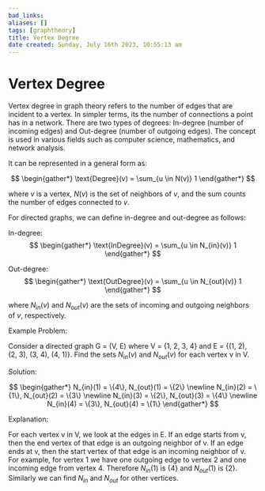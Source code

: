 ```yaml
---
bad_links: 
aliases: []
tags: [graphtheory]
title: Vertex Degree
date created: Sunday, July 16th 2023, 10:55:13 am
---
```

# Vertex Degree

Vertex degree in graph theory refers to the number of edges that are incident to a vertex. In simpler terms, its the number of connections a point has in a network. There are two types of degrees: In-degree (number of incoming edges) and Out-degree (number of outgoing edges). The concept is used in various fields such as computer science, mathematics, and network analysis.

It can be represented in a general form as:

$$
\begin{gather*} 
\text{Degree}(v) = \sum_{u \in N(v)} 1
\end{gather*}
$$

where $v$ is a vertex, $N(v)$ is the set of neighbors of $v$, and the sum counts the number of edges connected to $v$.

For directed graphs, we can define in-degree and out-degree as follows:

In-degree:
$$
\begin{gather*} 
\text{InDegree}(v) = \sum_{u \in N_{in}(v)} 1
\end{gather*}
$$

Out-degree:
$$
\begin{gather*} 
\text{OutDegree}(v) = \sum_{u \in N_{out}(v)} 1
\end{gather*}
$$

where $N_{in}(v)$ and $N_{out}(v)$ are the sets of incoming and outgoing neighbors of $v$, respectively.

Example Problem:

Consider a directed graph G = (V, E) where V = {1, 2, 3, 4} and E = {(1, 2), (2, 3), (3, 4), (4, 1)}. Find the sets $N_{in}(v)$ and $N_{out}(v)$ for each vertex v in V.

Solution:

$$
\begin{gather*} 
N_{in}(1) = \{4\}, N_{out}(1) = \{2\} \newline
N_{in}(2) = \{1\}, N_{out}(2) = \{3\} \newline
N_{in}(3) = \{2\}, N_{out}(3) = \{4\} \newline
N_{in}(4) = \{3\}, N_{out}(4) = \{1\}
\end{gather*}
$$

Explanation:

For each vertex v in V, we look at the edges in E. If an edge starts from v, then the end vertex of that edge is an outgoing neighbor of v. If an edge ends at v, then the start vertex of that edge is an incoming neighbor of v. For example, for vertex 1 we have one outgoing edge to vertex 2 and one incoming edge from vertex 4. Therefore $N_{in}(1)$ is {4} and $N_{out}(1)$ is {2}. Similarly we can find $N_{in}$ and $N_{out}$ for other vertices.
